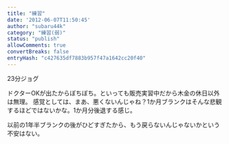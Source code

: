 ```yaml
---
title: "練習"
date: '2012-06-07T11:50:45'
author: "subaru44k"
category: "練習(弱)"
status: "publish"
allowComments: true
convertBreaks: false
entryHash: "c427635df7883b957f47a1642cc20f40"
---
```

23分ジョグ

ドクターOKが出たからぼちぼち。といっても販売実習中だから木金の休日以外は無理。
感覚としては、まあ、悪くないんじゃね？1か月ブランクはそんな悲観するほどではないかな。1か月分後退する感じ。

以前の1年半ブランクの後がひどすぎたから、もう戻らないんじゃないかという不安はない。
